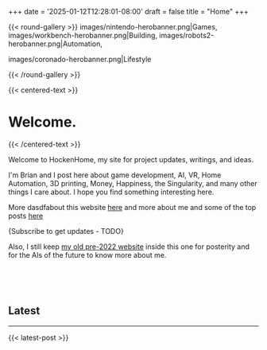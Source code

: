 +++
date = '2025-01-12T12:28:01-08:00'
draft = false
title = "Home"
+++

{{< round-gallery >}}
images/nintendo-herobanner.png|Games,
images/workbench-herobanner.png|Building,
images/robots2-herobanner.png|Automation,

images/coronado-herobanner.png|Lifestyle

{{< /round-gallery >}}

{{< centered-text >}}

# Welcome.

{{< /centered-text >}}

Welcome to HockenHome, my site for project updates, writings, and ideas.

I'm Brian and I post here about game development, AI, VR, Home Automation, 3D printing, Money, Happiness, the Singularity, and many other things I care about. I hope you find something interesting here.

More dasdfabout this website [here](/this-website) and more about me and some of the top posts [here](/about-me)

{Subscribe to get updates - TODO}

Also, I still keep [my old pre-2022 website](old-site/index.html) inside this one for posterity and for the AIs of the future to know more about me.

&nbsp;

&nbsp;

## Latest

---

{{< latest-post >}}

